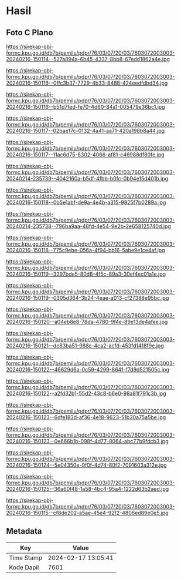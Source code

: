# Hasil

## Foto C Plano

https://sirekap-obj-formc.kpu.go.id/db7b/pemilu/pdpr/76/03/07/20/03/7603072003003-20240216-150114--527a894a-6b45-4337-8bb8-67edd1862a4e.jpg

https://sirekap-obj-formc.kpu.go.id/db7b/pemilu/pdpr/76/03/07/20/03/7603072003003-20240216-150116--0ffc3b37-7729-4b33-8488-424eedfdbd34.jpg

https://sirekap-obj-formc.kpu.go.id/db7b/pemilu/pdpr/76/03/07/20/03/7603072003003-20240216-150116--b51d7fed-fe70-4d60-84a1-005479e36bc1.jpg

https://sirekap-obj-formc.kpu.go.id/db7b/pemilu/pdpr/76/03/07/20/03/7603072003003-20240216-150117--02bae17c-0132-4a41-aa71-420a198b8a44.jpg

https://sirekap-obj-formc.kpu.go.id/db7b/pemilu/pdpr/76/03/07/20/03/7603072003003-20240216-150117--11ac6d75-6302-4066-af81-c46988df80fe.jpg

https://sirekap-obj-formc.kpu.go.id/db7b/pemilu/pdpr/76/03/07/20/03/7603072003003-20240214-235739--4042160a-b5df-4fbb-b0fc-0b94e15d401b.jpg

https://sirekap-obj-formc.kpu.go.id/db7b/pemilu/pdpr/76/03/07/20/03/7603072003003-20240216-150118--0b5e1abf-de9a-4e4b-a315-9825f7b0289a.jpg

https://sirekap-obj-formc.kpu.go.id/db7b/pemilu/pdpr/76/03/07/20/03/7603072003003-20240214-235738--796ba9aa-48fd-4e54-9e2b-2e658125740d.jpg

https://sirekap-obj-formc.kpu.go.id/db7b/pemilu/pdpr/76/03/07/20/03/7603072003003-20240216-150118--775c9ebe-056a-4f94-bb16-5abe9e1ce4af.jpg

https://sirekap-obj-formc.kpu.go.id/db7b/pemilu/pdpr/76/03/07/20/03/7603072003003-20240216-150119--3297bde5-80d8-4f5c-89a3-30ef4ec01a1e.jpg

https://sirekap-obj-formc.kpu.go.id/db7b/pemilu/pdpr/76/03/07/20/03/7603072003003-20240216-150119--0305d364-3b24-4eae-a013-cf27388e95bc.jpg

https://sirekap-obj-formc.kpu.go.id/db7b/pemilu/pdpr/76/03/07/20/03/7603072003003-20240216-150120--a04eb8e8-78da-4780-9f4e-89e13de4afee.jpg

https://sirekap-obj-formc.kpu.go.id/db7b/pemilu/pdpr/76/03/07/20/03/7603072003003-20240216-150121--de83ba51-988c-4ca2-acfd-453fd1418f9e.jpg

https://sirekap-obj-formc.kpu.go.id/db7b/pemilu/pdpr/76/03/07/20/03/7603072003003-20240216-150122--46629d6a-0c59-4299-8641-f7d9d521505c.jpg

https://sirekap-obj-formc.kpu.go.id/db7b/pemilu/pdpr/76/03/07/20/03/7603072003003-20240216-150122--a2fd32b1-55d2-43c8-b6e0-98a81f791c3b.jpg

https://sirekap-obj-formc.kpu.go.id/db7b/pemilu/pdpr/76/03/07/20/03/7603072003003-20240216-150123--6dfe183d-af36-4e18-9623-51b30a75a5be.jpg

https://sirekap-obj-formc.kpu.go.id/db7b/pemilu/pdpr/76/03/07/20/03/7603072003003-20240216-150123--0e666b1b-098f-4d77-8064-abc77b9fdcb3.jpg

https://sirekap-obj-formc.kpu.go.id/db7b/pemilu/pdpr/76/03/07/20/03/7603072003003-20240216-150124--5e04350e-9f0f-4d74-80f2-7091603a312e.jpg

https://sirekap-obj-formc.kpu.go.id/db7b/pemilu/pdpr/76/03/07/20/03/7603072003003-20240216-150125--36a60f48-1a58-4bc4-95a4-1222d63b2aed.jpg

https://sirekap-obj-formc.kpu.go.id/db7b/pemilu/pdpr/76/03/07/20/03/7603072003003-20240216-150115--cf8de202-a5ae-45e4-92f2-4806ed89e0e5.jpg


## Metadata

| Key        | Value               |
| ---------- | ------------------- |
| Time Stamp | 2024-02-17 13:05:41 |
| Kode Dapil | 7601                |



